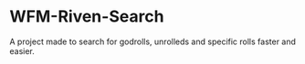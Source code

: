 # WFM-Riven-Search
A project made to search for godrolls, unrolleds and specific rolls faster and easier.
